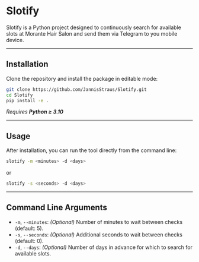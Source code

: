 # Slotify

Slotify is a Python project designed to continuously
search for available slots at Morante Hair Salon and
send them via Telegram to you mobile device.

---

## Installation

Clone the repository and install the package in editable mode:

```bash
git clone https://github.com/JannisStraus/Slotify.git
cd Slotify
pip install -e .
```

*Requires **Python ≥ 3.10***

---

## Usage

After installation, you can run the tool directly from the command line:

```bash
slotify -m <minutes> -d <days>
```

or

```bash
slotify -s <seconds> -d <days>
```

---

## Command Line Arguments

- `-m`, `--minutes`: *(Optional)* Number of minutes
to wait between checks (default: 5).
- `-s`, `--seconds`: *(Optional)* Additional seconds
to wait between checks (default: 0).
- `-d`, `--days`: *(Optional)* Number of days in advance
for which to search for available slots.
